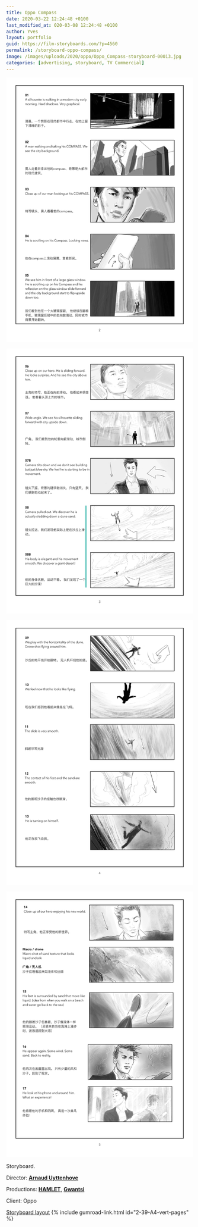 ```yaml
---
title: Oppo Compass
date: 2020-03-22 12:24:48 +0100
last_modified_at: 020-03-08 12:24:48 +0100
author: Yves
layout: portfolio
guid: https://film-storyboards.com/?p=4560
permalink: /storyboard-oppo-compass/
image: /images/uploads/2020/oppo/Oppo_Compass-storyboard-00013.jpg
categories: [advertising, storyboard, TV Commercial]
---
```

![Oppo Compass storyboard 01](/images/uploads/2020/oppo/OPPO-Shoot-Board-Meeting_Page_1.jpg)

![Oppo Compass storyboard 02](/images/uploads/2020/oppo/OPPO-Shoot-Board-Meeting_Page_2.jpg)

![Oppo Compass storyboard 03](/images/uploads/2020/oppo/OPPO-Shoot-Board-Meeting_Page_3.jpg)

![Oppo Compass storyboard 04](/images/uploads/2020/oppo/OPPO-Shoot-Board-Meeting_Page_4.jpg)

Storyboard.

Director: [**Arnaud Uyttenhove**](https://vimeo.com/user2408635)

Productions: [**HAMLET**](http://www.hamlet.tv), [**Gwantsi**](https://www.gwantsi.com/)

Client: Oppo

[Storyboard layout](https://gum.co/2-39-A4-vert-pages)
{% include gumroad-link.html id="2-39-A4-vert-pages" %}
